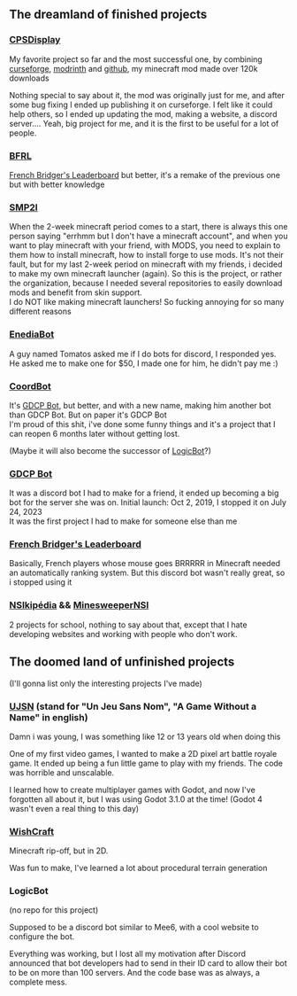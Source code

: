 ## The dreamland of finished projects

### [CPSDisplay](https://github.com/CPSDisplay)

My favorite project so far and the most successful one, by combining [curseforge](https://www.curseforge.com/minecraft/mc-mods/cpsdisplay), [modrinth](https://modrinth.com/mod/cpsdisplay/versions) and [github](https://github.com/CPSDisplay/cpsdisplay), my minecraft mod made over 120k downloads

Nothing special to say about it, the mod was originally just for me, and after some bug fixing I ended up publishing it on curseforge. I felt like it could help others, so I ended up updating the mod, making a website, a discord server.... Yeah, big project for me, and it is the first to be useful for a lot of people.

### [BFRL](https://github.com/Dams4K/BFRL)

[French Bridger's Leaderboard](#french-bridgers-leaderboard) but better, it's a remake of the previous one but with better knowledge

### [SMP2I](https://github.com/SMP2I-Community)

When the 2-week minecraft period comes to a start, there is always this one person saying "errhmm but I don't have a minecraft account", and when you want to play minecraft with your friend, with MODS, you need to explain to them how to install minecraft, how to install forge to use mods. It's not their fault, but for my last 2-week period on minecraft with my friends, i decided to make my own minecraft launcher (again). So this is the project, or rather the organization, because I needed several repositories to easily download mods and benefit from skin support.<br>
I do NOT like making minecraft launchers! So fucking annoying for so many different reasons

### [EnediaBot](https://github.com/Dams4K/EnediaBot)

A guy named Tomatos asked me if I do bots for discord, I responded yes. He asked me to make one for $50, I made one for him, he didn't pay me :)

### [CoordBot](https://github.com/Dams4K/CoordBot)

It's [GDCP Bot](#gdcp-bot), but better, and with a new name, making him another bot than GDCP Bot. But on paper it's GDCP Bot<br>
I'm proud of this shit, i've done some funny things and it's a project that I can reopen 6 months later without getting lost.

(Maybe it will also become the successor of [LogicBot](#logicbot)?)

### [GDCP Bot](https://github.com/Dams4K/GDCPBotV3)

It was a discord bot I had to make for a friend, it ended up becoming a big bot for the server she was on. Initial launch: Oct 2, 2019, I stopped it on July 24, 2023<br>
It was the first project I had to make for someone else than me

### [French Bridger's Leaderboard](https://github.com/Dams4K/FrenchMCPlayHDBridgers)

Basically, French players whose mouse goes BRRRRR in Minecraft needed an automatically ranking system. But this discord bot wasn't really great, so i stopped using it

### [NSIkipédia](https://github.com/Dams4K/NSIkipedia) && [MinesweeperNSI](https://github.com/Dams4K/MinesweeperNSI)

2 projects for school, nothing to say about that, except that I hate developing websites and working with people who don't work.

## The doomed land of unfinished projects
(I'll gonna list only the interesting projects I've made)

### [UJSN](https://github.com/Dams4K/UJSN) (stand for "Un Jeu Sans Nom", "A Game Without a Name" in english)

Damn i was young, I was something like 12 or 13 years old when doing this

One of my first video games, I wanted to make a 2D pixel art battle royale game. It ended up being a fun little game to play with my friends. The code was horrible and unscalable.

I learned how to create multiplayer games with Godot, and now I've forgotten all about it, but I was using Godot 3.1.0 at the time! (Godot 4 wasn't even a real thing to this day)

### [WishCraft](https://github.com/Dams4K/WishCraft)

Minecraft rip-off, but in 2D.

Was fun to make, I've learned a lot about procedural terrain generation

### LogicBot
(no repo for this project)

Supposed to be a discord bot similar to Mee6, with a cool website to configure the bot.

Everything was working, but I lost all my motivation after Discord announced that bot developers had to send in their ID card to allow their bot to be on more than 100 servers. And the code base was as always, a complete mess.
